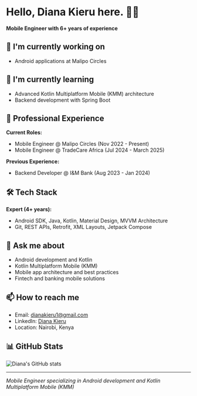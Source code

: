 # Hello, Diana Kieru here. 👋🤓

**Mobile Engineer with 6+ years of experience**

## 🔭 I'm currently working on
- Android applications at Malipo Circles

## 🌱 I'm currently learning
- Advanced Kotlin Multiplatform Mobile (KMM) architecture
- Backend development with Spring Boot

## 💼 Professional Experience
**Current Roles:**
- Mobile Engineer @ Malipo Circles (Nov 2022 - Present)
- Mobile Engineer @ TradeCare Africa (Jul 2024 - March 2025)


**Previous Experience:**
- Backend Developer @ I&M Bank (Aug 2023 - Jan 2024)

## 🛠️ Tech Stack

**Expert (4+ years):**
- Android SDK, Java, Kotlin, Material Design, MVVM Architecture
- Git, REST APIs, Retrofit, XML Layouts, Jetpack Compose

## 💬 Ask me about
- Android development and Kotlin
- Kotlin Multiplatform Mobile (KMM)
- Mobile app architecture and best practices
- Fintech and banking mobile solutions

## 📫 How to reach me
- Email: dianakieru1@gmail.com
- LinkedIn: [Diana Kieru](https://linkedin.com/in/diana-kieru)
- Location: Nairobi, Kenya

## 📊 GitHub Stats
![Diana's GitHub stats](https://github-readme-stats.vercel.app/api?username=Diana-Kieru&show_icons=true&theme=dark)

---
*Mobile Engineer specializing in Android development and Kotlin Multiplatform Mobile (KMM)*
